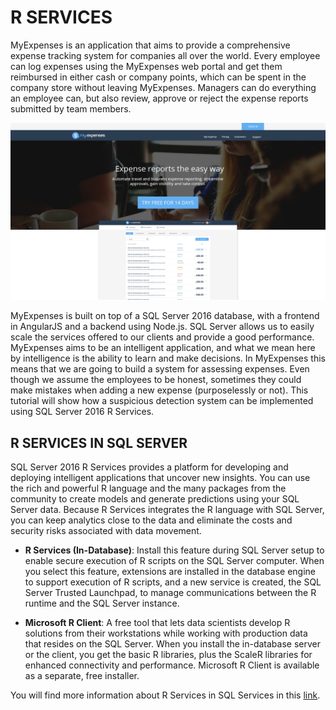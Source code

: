 <page title="Intro"/>

R SERVICES
====

MyExpenses is an application that aims to provide a comprehensive expense tracking system for companies all over the world. Every employee can log expenses using the MyExpenses web portal and get them reimbursed in either cash or company points, which can be spent in the company store without leaving MyExpenses. Managers can do everything an employee can, but also review, approve or reject the expense reports submitted by team members. 

![](img/0.png)

MyExpenses is built on top of a SQL Server 2016 database, with a frontend in AngularJS and a backend using Node.js. SQL Server allows us to easily scale the services offered to our clients and provide a good performance. MyExpenses aims to be an intelligent application, and what we mean here by intelligence is the ability to learn and make decisions. In MyExpenses this means that we are going to build a system for assessing expenses. Even though we assume the employees to be honest, sometimes they could make mistakes when adding a new expense (purposelessly or not). This tutorial will show how a suspicious detection system can be implemented using SQL Server 2016 R Services.

R SERVICES IN SQL SERVER
------------------
SQL Server 2016 R Services provides a platform for developing and deploying intelligent applications that uncover new insights. You can use the rich and powerful R language and the many packages from the community to create models and generate predictions using your SQL Server data. Because R Services integrates the R language with SQL Server, you can keep analytics close to the data and eliminate the costs and security risks associated with data movement.

- **R Services (In-Database)**: Install this feature during SQL Server setup to enable secure execution of R scripts on the SQL Server computer. When you select this feature, extensions are installed in the database engine to support execution of R scripts, and a new service is created, the SQL Server Trusted Launchpad, to manage communications between the R runtime and the SQL Server instance.

- **Microsoft R Client**: A free tool that lets data scientists develop R solutions from their workstations while working with production data that resides on the SQL Server. When you install the in-database server or the client, you get the basic R libraries, plus the ScaleR libraries for enhanced connectivity and performance. Microsoft R Client is available as a separate, free installer.

You will find more information about R Services in SQL Services in this [link](https://msdn.microsoft.com/en-us/library/mt604845.aspx).